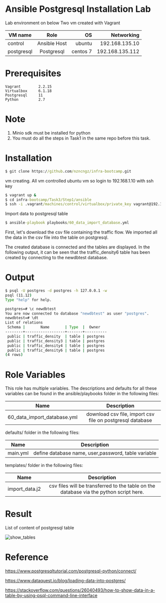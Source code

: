 # Ansible Postgresql Installation Lab

Lab environment on below
Two vm created with Vagrant


| VM name       |   Role              | OS       |  Networking     | 
| ------------- |   :-------------:   | -----:   | -----:          |
| control       |   Ansible Host      | ubuntu   | 192.168.135.10  |
| postgresql    |   Postgresql        | centos 7 | 192.168.135.112 |


# Prerequisites

    Vagrant        2.2.15 
    Virtualbox     6.1.18 
    Postgresql     11
    Python         2.7
    
# Note   

1) Minio sdk must be installed for python 
2) You must do all the steps in Task1 in the same repo before this task.

# Installation

``` bat  
$ git clone https://github.com/nzncngz/infra-bootcamp.git
```

vm creating. All vm controlled ubuntu vm so login to 192.168.1.10 with ssh key

``` bat  
$ vagrant up &
$ cd infra-bootcamp/Task3/Step1/ansible
$ ssh -i .vagrant/machines/control/virtualbox/private_key vagrant@192.168.135.10
```

Import data to postgresql table

``` bat  
$ ansible-playbook playbooks/60_data_import_database.yml
```
First, let's download the csv file containing the traffic flow. We imported all the data in the csv file into the table on postgresql.

The created database is connected and the tables are displayed. In the following output, it can be seen that the traffic_density6 table has been created by connecting to the newdbtest database.

# Output

``` bat 
$ psql -U postgres -d postgres -h 127.0.0.1 -w
psql (11.12)
Type "help" for help.

postgres=# \c newdbtest
You are now connected to database "newdbtest" as user "postgres".
newdbtest=# \dt
List of relations
 Schema |       Name       | Type  |  Owner   
--------+------------------+-------+----------
 public | traffic_density  | table | postgres
 public | traffic_density3 | table | postgres
 public | traffic_density4 | table | postgres
 public | traffic_density6 | table | postgres
(4 rows)

```

# Role Variables

This role has multiple variables. The descriptions and defaults for all these variables can be found in the ansible/playbooks folder in the following files:


| Name                       |   Description                         
| -------------              |   :-------------:          
|60_data_import_database.yml |   download csv file, import csv file on postgresql database


defaults/ folder in the following files:

| Name           |   Description                         
| -------------  |   :-------------:          
| main.yml       |   define database name, user,password, table variable

templates/ folder in the following files:

| Name           |   Description                         
| -------------  |   :-------------:          
| import_data.j2 |   csv files will be transferred to the table on the database via the python script here.


# Result

List of content of postgresql table

![show_tables](https://user-images.githubusercontent.com/22845579/120142121-69681600-c1e6-11eb-9dcd-77fefa0176b2.png)


# Reference

https://www.postgresqltutorial.com/postgresql-python/connect/

https://www.dataquest.io/blog/loading-data-into-postgres/

https://stackoverflow.com/questions/26040493/how-to-show-data-in-a-table-by-using-psql-command-line-interface

